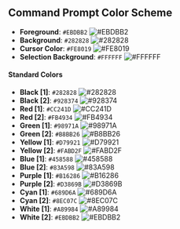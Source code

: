 ## Command Prompt Color Scheme

- **Foreground**: `#EBDBB2` ![#EBDBB2](https://via.placeholder.com/15/EBDBB2/000000?text=+)
- **Background**: `#282828` ![#282828](https://via.placeholder.com/15/282828/000000?text=+)
- **Cursor Color**: `#FE8019` ![#FE8019](https://via.placeholder.com/15/FE8019/000000?text=+)
- **Selection Background**: `#FFFFFF` ![#FFFFFF](https://via.placeholder.com/15/FFFFFF/000000?text=+)

#### Standard Colors

- **Black [1]**: `#282828` ![#282828](https://via.placeholder.com/15/282828/000000?text=+)
- **Black [2]**: `#928374` ![#928374](https://via.placeholder.com/15/928374/000000?text=+)
- **Red [1]**: `#CC241D` ![#CC241D](https://via.placeholder.com/15/CC241D/000000?text=+)
- **Red [2]**: `#FB4934` ![#FB4934](https://via.placeholder.com/15/FB4934/000000?text=+)
- **Green [1]**: `#98971A` ![#98971A](https://via.placeholder.com/15/98971A/000000?text=+)
- **Green [2]**: `#B8BB26` ![#B8BB26](https://via.placeholder.com/15/B8BB26/000000?text=+)
- **Yellow [1]**: `#D79921` ![#D79921](https://via.placeholder.com/15/B8BB26/000000?text=+)
- **Yellow [2]**: `#FABD2F` ![#FABD2F](https://via.placeholder.com/15/B8BB26/000000?text=+)
- **Blue [1]**: `#458588` ![#458588](https://via.placeholder.com/15/458588/000000?text=+)
- **Blue [2]**: `#83A598` ![#83A598](https://via.placeholder.com/15/83A598/000000?text=+)
- **Purple [1]**: `#B16286` ![#B16286](https://via.placeholder.com/15/B16286/000000?text=+)
- **Purple [2]**: `#D3869B` ![#D3869B](https://via.placeholder.com/15/D3869B/000000?text=+)
- **Cyan [1]**: `#689D6A` ![#689D6A](https://via.placeholder.com/15/689D6A/000000?text=+)
- **Cyan [2]**: `#8EC07C` ![#8EC07C](https://via.placeholder.com/15/8EC07C/000000?text=+)
- **White [1]**: `#A89984` ![#A89984](https://via.placeholder.com/15/A89984/000000?text=+)
- **White [2]**: `#EBDBB2` ![#EBDBB2](https://via.placeholder.com/15/EBDBB2/000000?text=+)


